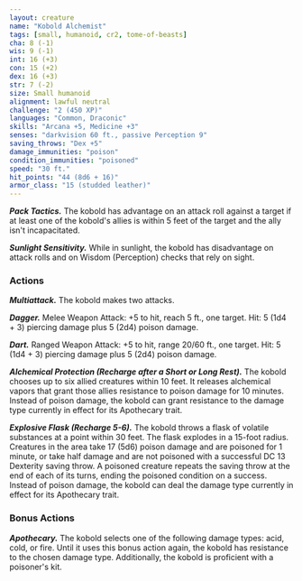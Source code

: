 ```yaml
---
layout: creature
name: "Kobold Alchemist"
tags: [small, humanoid, cr2, tome-of-beasts]
cha: 8 (-1)
wis: 9 (-1)
int: 16 (+3)
con: 15 (+2)
dex: 16 (+3)
str: 7 (-2)
size: Small humanoid
alignment: lawful neutral
challenge: "2 (450 XP)"
languages: "Common, Draconic"
skills: "Arcana +5, Medicine +3"
senses: "darkvision 60 ft., passive Perception 9"
saving_throws: "Dex +5"
damage_immunities: "poison"
condition_immunities: "poisoned"
speed: "30 ft."
hit_points: "44 (8d6 + 16)"
armor_class: "15 (studded leather)"
---
```


***Pack Tactics.*** The kobold has advantage on an attack roll against a target if at least one of the kobold's allies is within 5 feet of the target and the ally isn't incapacitated.

***Sunlight Sensitivity.*** While in sunlight, the kobold has disadvantage on attack rolls and on Wisdom (Perception) checks that rely on sight.

### Actions

***Multiattack.*** The kobold makes two attacks.

***Dagger.*** Melee Weapon Attack: +5 to hit, reach 5 ft., one target. Hit: 5 (1d4 + 3) piercing damage plus 5 (2d4) poison damage.

***Dart.*** Ranged Weapon Attack: +5 to hit, range 20/60 ft., one target. Hit: 5 (1d4 + 3) piercing damage plus 5 (2d4) poison damage.

***Alchemical Protection (Recharge after a Short or Long Rest).*** The kobold chooses up to six allied creatures within 10 feet. It releases alchemical vapors that grant those allies resistance to poison damage for 10 minutes. Instead of poison damage, the kobold can grant resistance to the damage type currently in effect for its Apothecary trait.

***Explosive Flask (Recharge 5-6).*** The kobold throws a flask of volatile substances at a point within 30 feet. The flask explodes in a 15-foot radius. Creatures in the area take 17 (5d6) poison damage and are poisoned for 1 minute, or take half damage and are not poisoned with a successful DC 13 Dexterity saving throw. A poisoned creature repeats the saving throw at the end of each of its turns, ending the poisoned condition on a success. Instead of poison damage, the kobold can deal the damage type currently in effect for its Apothecary trait.

### Bonus Actions

***Apothecary.*** The kobold selects one of the following damage types: acid, cold, or fire. Until it uses this bonus action again, the kobold has resistance to the chosen damage type. Additionally, the kobold is proficient with a poisoner's kit.
